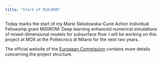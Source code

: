 ```yaml
---
title: "Start of MiDiROM"
---
```


Today marks the start of my Marie Skłodowska-Curie Action Individual Fellowship grant MiDiROM: Deep learning enhanced numerical simulations of mixed-dimensional models for subsurface flow. I will be working on this project at MOX at the Politecnico di Milano for the next two years.

The official website of the [European Commission](https://cordis.europa.eu/project/id/101031434) contains more details concerning the project structure.